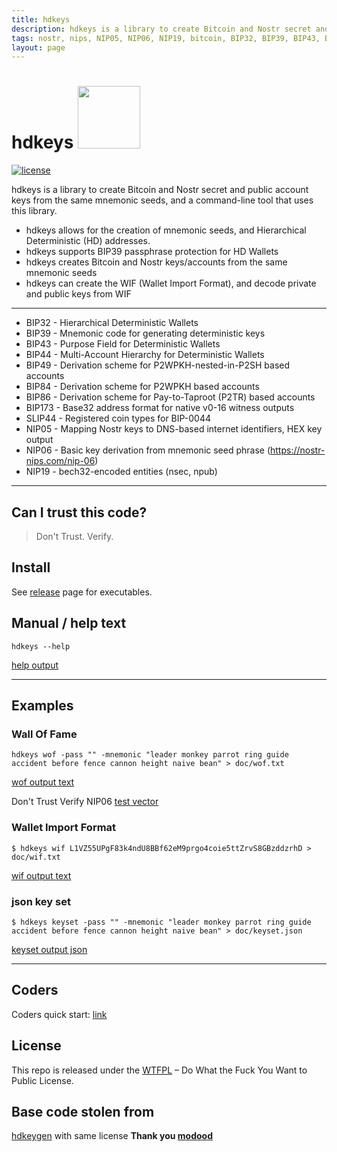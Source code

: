 ```yaml
---
title: hdkeys
description: hdkeys is a library to create Bitcoin and Nostr secret and public account keys from the same mnemonic seeds, and a command-line tool that uses this library.
tags: nostr, nips, NIP05, NIP06, NIP19, bitcoin, BIP32, BIP39, BIP43, BIP44, BIP84, BIP86, BIP173, SLIP44
layout: page
---
```


hdkeys <img src="https://www.buybitcoinworldwide.com/img/segwit.png" width="100">
========

[![license](https://img.shields.io/badge/license-WTFPL%20--%20Do%20What%20the%20Fuck%20You%20Want%20to%20Public%20License-green.svg)](https://github.com/modood/hdkeygen/blob/master/LICENSE)

hdkeys is a library to create Bitcoin and Nostr secret and public account keys from the same mnemonic seeds, and a command-line tool that uses this library.

- hdkeys allows for the creation of mnemonic seeds, and Hierarchical Deterministic (HD) addresses.
- hdkeys supports BIP39 passphrase protection for HD Wallets
- hdkeys creates Bitcoin and Nostr keys/accounts from the same mnemonic seeds
- hdkeys can create the WIF (Wallet Import Format), and decode private and public keys from WIF
___________

*   BIP32 - Hierarchical Deterministic Wallets
*   BIP39 - Mnemonic code for generating deterministic keys
*   BIP43 - Purpose Field for Deterministic Wallets
*   BIP44 - Multi-Account Hierarchy for Deterministic Wallets
*   BIP49 - Derivation scheme for P2WPKH-nested-in-P2SH based accounts
*   BIP84 - Derivation scheme for P2WPKH based accounts
*   BIP86 - Derivation scheme for Pay-to-Taproot (P2TR) based accounts
*   BIP173 - Base32 address format for native v0-16 witness outputs
*   SLIP44 - Registered coin types for BIP-0044
*   NIP05 - Mapping Nostr keys to DNS-based internet identifiers, HEX key output
*   NIP06 - Basic key derivation from mnemonic seed phrase (https://nostr-nips.com/nip-06)
*   NIP19 - bech32-encoded entities (nsec, npub)
___________

Can I trust this code?
----------------------

> Don't Trust. Verify.

Install
-------

See [release](https://github.com/gotamer/hdkeys/releases) page for executables.


Manual / help text
------------------

    hdkeys --help

[help output](doc/help.txt)

____________
Examples
--------

### Wall Of Fame

    hdkeys wof -pass "" -mnemonic "leader monkey parrot ring guide accident before fence cannon height naive bean" > doc/wof.txt

[wof output text](doc/wof.txt)

Don't Trust Verify NIP06 [test vector](https://nostr-nips.com/nip-06#test-vectors)

### Wallet Import Format
    $ hdkeys wif L1VZ55UPgF83k4ndU8BBf62eM9prgo4coie5ttZrvS8GBzddzrhD > doc/wif.txt

[wif output text](doc/wif.txt)


### json key set
    $ hdkeys keyset -pass "" -mnemonic "leader monkey parrot ring guide accident before fence cannon height naive bean" > doc/keyset.json

[keyset output json](doc/keyset.json)

___________

Coders
------
Coders quick start: [link](doc/coders.md)

License
-------

This repo is released under the [WTFPL](http://www.wtfpl.net/) – Do What the Fuck You Want to Public License.

Base code stolen from
---------------------

[hdkeygen](https://github.com/modood/hdkeygen) with same license __Thank you [modood](https://github.com/modood)__
